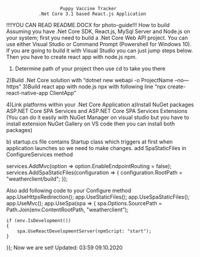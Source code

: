     		            Puppy Vaccine Tracker
    		    .Net Core 3.1 based React.js Application

!!!!YOU CAN READ README.DOCX for photo-guide!!!
How to build
Assuming you have .Net Core SDK, React.js, MySql Server and Node.js on your system; first you need to build a .Net Core Web API project. You can use either Visual Studio or Command Prompt (Powershell for Windows 10). If you are going to build it with Visual Studio you can just jump steps below. Then you have to create react app with node.js npm.

1. Determine path of your project then use cd to take you there

2)Build .Net Core solution with “dotnet new webapi -o ProjectName –no—https”
3)Build react app with node.js npx with following line “npx create-react-native-app ClientApp”

4)Link platforms within your .Net Core Application
a)Install NuGet packages ASP.NET Core SPA Services and ASP.NET Core SPA Services Extensions (You can do it easily with NuGet Manager on visual studio but you have to install extension NuGet Gallery on VS code then you can install both packages)

b) startup.cs file contains Startup class which triggers at first when application launches so we need to make changes.
add SpaStaticFiles in ConfigureServices method

services.AddMvc(option => option.EnableEndpointRouting = false);
services.AddSpaStaticFiles(configuration =>
{
configuration.RootPath = "weatherclient/build";
});

Also add following code to your Configure method
app.UseHttpsRedirection();
app.UseStaticFiles();
app.UseSpaStaticFiles();
app.UseMvc();
app.UseSpa(spa =>
{
spa.Options.SourcePath = Path.Join(env.ContentRootPath, "weatherclient");

    if (env.IsDevelopment())
    {
        spa.UseReactDevelopmentServer(npmScript: "start");
    }

});
Now we are set!
Updated: 03:59 09.10.2020

